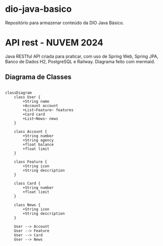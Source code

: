 # dio-java-basico
Repositório para armazenar conteúdo da DIO Java Básico.


# API rest - NUVEM 2024
Java RESTful API criada para praticar, com uso de Spring Web, Spring JPA, Banco de Dados H2, PostgreSQL e Railway.
Diagrama feito com mermaid.

## Diagrama de Classes

```mermaid

classDiagram
    class User {
        +String name
        +Account account
        +List~Feature~ features
        +Card card
        +List~News~ news
    }

    class Account {
        +String number
        +String agency
        +float balance
        +float limit
    }

    class Feature {
        +String icon
        +String description
    }

    class Card {
        +String number
        +float limit
    }

    class News {
        +String icon
        +String description
    }

    User --> Account
    User --> Feature
    User --> Card
    User --> News

